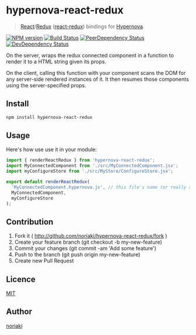 # hypernova-react-redux

> [React](https://github.com/facebook/react)/[Redux](https://github.com/reactjs/redux) ([react-redux](https://github.com/reactjs/react-redux)) bindings for [Hypernova](https://github.com/airbnb/hypernova).

[![NPM version](https://badge.fury.io/js/hypernova-react-redux.svg)](http://badge.fury.io/js/hypernova-react-redux)
[![Build Status](https://img.shields.io/travis/noriaki/hypernova-react-redux.svg?style=flat-square)](https://travis-ci.org/noriaki/hypernova-react-redux)
[![PeerDependency Status](https://img.shields.io/david/peer/noriaki/hypernova-react-redux.svg?style=flat-square)](https://david-dm.org/noriaki/hypernova-react-redux)
[![DevDependency Status](https://img.shields.io/david/dev/noriaki/hypernova-react-redux.svg?style=flat-square)](https://david-dm.org/noriaki/hypernova-react-redux)

On the server, wraps the redux connected component in a function to render it to a HTML string given its props.

On the client, calling this function with your component scans the DOM for any server-side rendered instances of it. It then resumes those components using the server-specified props.

## Install

```sh
npm install hypernova-react-redux
```

## Usage

Here's how use use it in your module:

```js
import { renderReactRedux } from 'hypernova-react-redux';
import MyConnectedComponent from './src/MyConnectedComponent.jsx';
import myConfigureStore from './src/MyStore/ConfigureStore.jsx';

export default renderReactRedux(
  'MyConnectedComponent.hypernova.js', // this file's name (or really any unique name)
  MyConnectedComponent,
  myConfigureStore
);
```
## Contribution

1. Fork it ( http://github.com/noriaki/hypernova-react-redux/fork )
2. Create your feature branch (git checkout -b my-new-feature)
3. Commit your changes (git commit -am 'Add some feature')
4. Push to the branch (git push origin my-new-feature)
5. Create new Pull Request

## Licence

[MIT](https://github.com/noriaki/hypernova-react-redux/blob/master/LICENCE)

## Author

[noriaki](https://github.com/noriaki)
